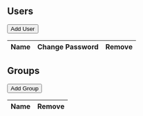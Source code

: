 
<script language="javascript">
$(document).ready(function() {
    var getRuleName = function(rule, toText) {
        var contextName = "ALL";
        if (rule.context.hasOwnProperty("space")) {
            contextName = rule.context.space;
        }
        return rule["function"] + (toText ? " ON " : " <b>ON</b> ") + contextName;
    };

    var UserPanel = function(user) {
        var body = $("#user-panel").tmpl(user),
            that = this;

        //add groups
        this.refreshGroups = function() {
            var userGroups = $(".user-groups", body);
            userGroups.empty();
            var i;
            for (i = 0; i < user.groups.length; ++i) {
                var groupguid = user.groups[i];
                if (groupsInfo.hasOwnProperty(groupguid)) {
                    var group = groupsInfo[groupguid];
                    userGroups.append("<tr><td>" + group.name + "</td>" +
                        "<td><a href='' id='" + user.guid + group.guid + "' class='user-remove-from-group'>Remove</a></td></tr>");
                }
            }

            $(".user-remove-from-group", body).click(function(e) {
                e.preventDefault();
                var groupguid = $(this).attr("id").replace(user.guid, ""),
                    userAndGroup = $.extend({}, user, { group: groupsInfo[groupguid].name });
                    removeDialog = $("#user-remove-from-group-dialog").tmpl(userAndGroup);
                $(document).append(removeDialog);
                removeDialog.dialog({
                    resizable: false,
                    modal: true,
                    height: "auto",
                    width: "auto",
                    buttons: {
                        "Remove": function() {
                            $.get(LFW_CONFIG.uris.removeUserFromGroup, { userguid: user.guid, groupguid: groupguid },
                                function() {
                                    var i;
                                    for (i = 0; i < user.groups.length; ++i) {
                                        if (user.groups[i] === groupguid) {
                                            user.groups.splice(i, 1);
                                            break;
                                        }
                                    }
                                    that.refreshGroups();
                                });
                            $(this).dialog("close");
                            removeDialog.remove();
                        },
                        "Cancel": function() {
                            $(this).dialog("close");
                            removeDialog.remove();
                        }
                    }
                });
            });
        };

        $("button", body).button();

        $(".user-edit", body).click(function(e) {
            e.preventDefault();
            $(this).parents("tr").nextAll(".user-edit-panel:first").toggle();
        });

        $(".user-changepass", body).click(function(e) {
            e.preventDefault();
            var changepassDialog = $("#user-changepass-dialog").tmpl(user);
            $(document).append(changepassDialog);
            changepassDialog.dialog({
                resizable: false,
                modal: true,
                height: "auto",
                width: "auto",
                buttons: {
                    "Change": function() {
                        var password = $(".user-pass", changepassDialog).val();
                        $.post(LFW_CONFIG.uris.updateUser, { userguid: user.guid, password: password });
                        $(this).dialog("close");
                        changepassDialog.remove();
                    },
                    "Cancel": function() {
                        $(this).dialog("close");
                        changepassDialog.remove();
                    }
                }
            });
        });

        $(".user-remove", body).click(function(e) {
            e.preventDefault();
            var removeDialog = $("#user-remove-dialog").tmpl(user);
            $(document).append(removeDialog);
            removeDialog.dialog({
                resizable: false,
                modal: true,
                height: "auto",
                width: "auto",
                buttons: {
                    "Remove": function() {
                        $.get(LFW_CONFIG.uris.deleteUser, { userguid: user.guid }, function(data) {
                            if(data == false){
                                var alertMsg = $("#cannot-remove-user-dialog").tmpl(user);
                                $(document).append(alertMsg);
                                alertMsg.dialog({
                                    resizable: false,
                                    modal: true,
                                    height: "auto",
                                    width: "auto",
                                    buttons: {
                                       "OK": function() {
                                           $(this).dialog("close");
                                           alertMsg.remove();
                                        }
                                    }
                                });
                            } 
                            else{
                                var i;
                                for (i = 0; i < users.length; ++i) {
                                    if (users[i] === user) {
                                        users.splice(i, 1);
                                        break;
                                    }
                                }
                                updateUsers();
                            }
                        });
                        $(this).dialog("close");
                        removeDialog.remove();
                    },
                    "Cancel": function() {
                        $(this).dialog("close");
                        removeDialog.remove();
                    }
                }
            });
        });

        $(".user-rename", body).click(function(e) {
            var renameDialog = $("#user-rename-dialog").tmpl(user);
            $(document).append(renameDialog);
            renameDialog.dialog({
                resizable: false,
                modal: true,
                height: "auto",
                width: "auto",
                buttons: {
                    "Rename": function() {
                        var newName = $(".user-name", renameDialog).val();
                        $.post(LFW_CONFIG.uris.updateUser, { userguid: user.guid, name: newName }, function() {
                            user.name = newName;
                            updateUsers();
                        });
                        $(this).dialog("close");
                        renameDialog.remove();
                    },
                    "Cancel": function() {
                        $(this).dialog("close");
                        renameDialog.remove();
                    }
                }
            });
        });

        $(".user-add-to-group", body).click(function(e) {
            var userAndGroups = $.extend({}, user, { groups: groups }),
                addgroupDialog = $("#user-add-to-group-dialog").tmpl(userAndGroups);
            $(document).append(addgroupDialog);
            addgroupDialog.dialog({
                resizable: false,
                modal: true,
                height: "auto",
                width: "auto",
                buttons: {
                    "Add": function() {
                        var groupguid = $(".user-group", addgroupDialog).val();
                        $.post(LFW_CONFIG.uris.addUserToGroup,
                            { userguid: user.guid, groupguid: groupguid },
                            function() {
                                user.groups.push(groupguid);
                                that.refreshGroups();
                            });
                        $(this).dialog("close");
                        addgroupDialog.remove();
                    },
                    "Cancel": function() {
                        $(this).dialog("close");
                        addgroupDialog.remove();
                    }
                }
            });
        });

        this.getDom = function() {
            return body;
        };

        this.refreshGroups();
    };

    var GroupItem = function(group) {
        var body = $("#group-panel").tmpl(group),
            that = this;

        $("button", body).button();

        //add rules
        this.refreshRules = function() {
            var groupRules = $(".group-rules", body);
            groupRules.empty();
            var i;
            if (!group.hasOwnProperty("rules")) {
                return;
            }
            for (i = 0; i < group.rules.length; ++i) {
                var rule = group.rules[i];
                groupRules.append("<tr><td>" + getRuleName(rule) + "</td>" +
                    "<td><a href='' id='" + group.guid + rule.guid + "' class='group-remove-rule'>Revoke</a></td></tr>");
            }

            $(".group-remove-rule", body).click(function(e) {
                e.preventDefault();
                var ruleguid = $(this).attr("id").replace(group.guid, ""),
                    rulename = $(this).parents("tr:first").find("td:first").text(),
                    groupAndRule = { "group": group.name, "rule": rulename },
                    removeDialog = $("#group-remove-rule-dialog").tmpl(groupAndRule);

                var i,
                    rule;
                for (i = 0; i < group.rules.length; ++i) {
                    if (group.rules[i].guid === ruleguid) {
                        rule = group.rules[i];
                        break;
                    }
                }

                $(document).append(removeDialog);
                removeDialog.dialog({
                    resizable: false,
                    modal: true,
                    height: "auto",
                    width: "auto",
                    buttons: {
                        "Revoke": function() {
                            $.get(LFW_CONFIG.uris.revokeRule, { groupguids: group.guid,
                                "function": rule["function"], context: $.toJSON(rule.context) },
                                function() {
                                    var i;
                                    for (i = 0; i < group.rules.length; ++i) {
                                        if (group.rules[i] === rule) {
                                            group.rules.splice(i, 1);
                                            break;
                                        }
                                    }
                                    that.refreshRules();
                                });
                            $(this).dialog("close");
                            removeDialog.remove();
                        },
                        "Cancel": function() {
                            $(this).dialog("close");
                            removeDialog.remove();
                        }
                    }
                });
            });
        };

        $(".group-edit", body).click(function(e) {
            e.preventDefault();
            $(this).parents("tr").nextAll(".group-edit-panel:first").toggle();
        });

        $(".group-remove", body).click(function(e) {
            e.preventDefault();
            var removeDialog = $("#group-remove-dialog").tmpl(group);
            $(document).append(removeDialog);
            removeDialog.dialog({
                resizable: false,
                modal: true,
                height: "auto",
                width: "auto",
                buttons: {
                    "Remove": function() {
                        $.get(LFW_CONFIG.uris.deleteGroup, { groupguid: group.guid }, function() {
                            var i;
                            for (i = 0; i < groups.length; ++i) {
                                if (groups[i] === group) {
                                    groups.splice(i, 1);
                                    break;
                                }
                            }
                            delete groupsInfo[group.guid];
                            updateUsers();
                            updateGroups();
                        });
                        $(this).dialog("close");
                        removeDialog.remove();
                    },
                    "Cancel": function() {
                        $(this).dialog("close");
                        removeDialog.remove();
                    }
                }
            });
        });

        $(".group-rename", body).click(function(e) {
            var renameDialog = $("#group-rename-dialog").tmpl(group);
            $(document).append(renameDialog);
            renameDialog.dialog({
                resizable: false,
                modal: true,
                height: "auto",
                width: "auto",
                buttons: {
                    "Rename": function() {
                        var newName = $(".group-name", renameDialog).val();
                        $.post(LFW_CONFIG.uris.updateGroup, { groupguid: group.guid, name: newName }, function() {
                            group.name = newName;
                            updateGroups();
                        });
                        $(this).dialog("close");
                        renameDialog.remove();
                    },
                    "Cancel": function() {
                        $(this).dialog("close");
                        renameDialog.remove();
                    }
                }
            });
        });

        $(".group-add-rule", body).click(function(e) {
            var groupAndRules = $.extend({}, group, { rules: possibleRules }),
                addruleDialog = $("#group-add-rule-dialog").tmpl(groupAndRules);
            $(document).append(addruleDialog);
            addruleDialog.dialog({
                resizable: false,
                modal: true,
                height: "auto",
                width: "auto",
                buttons: {
                    "Add": function() {
                        var rulenr = parseInt($(".group-rule", addruleDialog).val(), 10),
                            rule = possibleRules[rulenr];
                        $.post(LFW_CONFIG.uris.assignRule,
                            { groupguids: group.guid, "function": rule["function"], context: $.toJSON(rule.context) },
                            function() {
                                getRules(function() {
                                    updateRules();
                                    that.refreshRules();
                                });
                            });
                        $(this).dialog("close");
                        addruleDialog.remove();
                    },
                    "Cancel": function() {
                        $(this).dialog("close");
                        addruleDialog.remove();
                    }
                }
            });
        });


        this.getDom = function() {
            return body;
        };

        this.refreshRules();
    };

    // Apply ui to all buttons
    $("button", document).button();

    // Make add buttons work
    $("#user-add").click(function() {
        var addDialog = $("#user-add-dialog").tmpl();
        $(document).append(addDialog);
        addDialog.dialog({
            resizable: false,
            modal: true,
            height: "auto",
            width: "auto",
            buttons: {
                "Add": function() {
                    var login = $(".user-login", addDialog).val(),
                        password = $(".user-pass", addDialog).val(),
                        name = $(".user-name", addDialog).val();
                    $.post(LFW_CONFIG.uris.createUser, { login: login, password: password, name: name },
                        function() {
                            getUsers(updateUsers);
                        });
                    $(this).dialog("close");
                    addDialog.remove();
                },
                "Cancel": function() {
                    $(this).dialog("close");
                    addDialog.remove();
                }
            }
        });
    });

    $("#group-add").click(function() {
        var addDialog = $("#group-add-dialog").tmpl();
        $(document).append(addDialog);
        addDialog.dialog({
            resizable: false,
            modal: true,
            height: "auto",
            width: "auto",
            buttons: {
                "Add": function() {
                    var name = $(".group-name", addDialog).val();
                    $.post(LFW_CONFIG.uris.createGroup, { name: name },
                        function() {
                            getGroups(updateGroups);
                        });
                    $(this).dialog("close");
                    addDialog.remove();
                },
                "Cancel": function() {
                    $(this).dialog("close");
                    addDialog.remove();
                }
            }
        });
    });

    var groupsInfo = {},
        groups = [],
        users = [],
        rules = [],
        possibleRules = [];

    // users
    var getUsers = function(callback) {
        $.ajax({
            url: LFW_CONFIG.uris.users,
            dataType: "json",
            success: function(data) {
                users = data;
                callback.call(this);
            }
        });
    };

    var updateUsers = function() {
        var usersTable = $("#users");
        usersTable.empty();
        var i;
        for (i = 0; i < users.length; ++i) {
            usersTable.append(new UserPanel(users[i]).getDom());
        }
    };

    // groups
    var getGroups = function(callback) {
        $.ajax({
            url: LFW_CONFIG.uris.groups,
            dataType: "json",
            success: function(data) {
                groups = data;
                var i;
                for (i = 0; i < groups.length; ++i) {
                    var group = groups[i];
                    groupsInfo[group.guid] = group;
                }
                callback.call(this);
            }
        });
    };

    var updateGroups = function() {
        var groupsTable = $("#groups");
        groupsTable.empty();
        var i;
        for (i = 0; i < groups.length; ++i) {
            groupsTable.append(new GroupItem(groups[i]).getDom());
        }
    };

    // rules
    var getRules = function(callback) {
        $.ajax({
            url: LFW_CONFIG.uris.rules,
            dataType: "json",
            success: function(data) {
                rules = data;
                callback.call(this);
            }
        });
    };

    var updateRules = function() {
        var i,
            j;
        for (i = 0; i < groups.length; ++i) {
            delete groups[i].rules;
        }
        for (i = 0; i < rules.length; ++i) {
            var rule = rules[i];
            rule.context = $.parseJSON(rule.context);

            for (j = 0; j < rule.groups.length; ++j) {
                var group = groupsInfo[rule.groups[j]];
                if (!group.hasOwnProperty("rules")) {
                    group.rules = [];
                }
                group.rules.push(rule);
            }
        }
    };

    var getPossibleRules = function(callback) {
        $.ajax({
            url: LFW_CONFIG.uris.listPossibleRules,
            dataType: "json",
            success: function(data) {
                possibleRules = data;
                var i;
                for (i = 0; i < possibleRules.length; ++i) {
                    var rule = possibleRules[i];
                    rule.name = getRuleName(rule, true);
                }
                //sort rules
                possibleRules.sort(function(a, b) {
                    if (a.name < b.name) {
                        return -1;
                    } else if (a.name > b.name) {
                        return 1;
                    } else {
                        return 0;
                    }
                });
                callback.call(this);
            }
        });
    };

    var updateAll = function() {
        updateRules();
        updateUsers();
        updateGroups();
    };

    var todo = 4;
    var ajaxDone = function() {
        --todo;
        if (!todo) {
            updateAll();
        }
    };
    getGroups(ajaxDone);
    getUsers(ajaxDone);
    getRules(ajaxDone);
    getPossibleRules(ajaxDone);
});

</script>

## Users
<button id="user-add">Add User</button>

<table>
    <thead>
        <tr><th>Name</th><th>Change Password</th><th>Remove</th></tr>
    </thead>
    <tbody id='users'>
    </tbody>
</table>

<div id="users" />

## Groups
<button id="group-add">Add Group</button>

<table>
    <thead>
        <tr><th>Name</th><th>Remove</th></tr>
    </thead>
    <tbody id='groups'>
    </tbody>
</table>

<script id="user-panel" type="text/x-jquery-tmpl">
    <tr>
        <td><a href="" class="user-edit">${name}</a></td>
        <td><a href="" class="user-changepass">Change Password</a></td>
        <td><a href="" class="user-remove">Remove</a></td>
    </tr>
    //Added to get the color alternating right
    <tr style="display: none;"><td colspan="3" /></tr>

    <tr class="user-edit-panel" style="display: none">
        <td colspan="3" style="border-bottom: 1px solid;">
            <div style="margin-left: 10px;">
                <button class="user-rename">Rename</button>
                <table style='margin-top: 5px; margin-buttom: 5px;'>
                    <thead>
                        <tr>
                            <th>Group Name</th>
                            <th>Remove</th>
                        </tr>
                    </thead>
                    <tbody class='user-groups'>
                    </tbody>
                </table>
                <button class='user-add-to-group'>Add to group</button>
            </div>
        </td>
    </tr>
</script>

<script id="group-panel" type="text/x-jquery-tmpl">
    <tr>
        <td><a href="" class="group-edit">${name}</a></td>
        <td><a href="" class="group-remove">Remove</a></td>
    </tr>
    //Added to get the color alternating right
    <tr style="display: none;"><td colspan="3" /></tr>

    <tr class="group-edit-panel" style="display: none">
        <td colspan="2" style="border-bottom: 1px solid;">
            <div style="margin-left: 10px;">
                <button class="group-rename">Rename</button>
                <table style='margin-top: 5px; margin-buttom: 5px;'>
                    <thead>
                        <tr>
                            <th>Rule Name</th>
                            <th>Revoke</th>
                        </tr>
                    </thead>
                    <tbody class='group-rules'>
                    </tbody>
                </table>
                <button class='group-add-rule'>Assign rule</button>
            </div>
        </td>
    </tr>
</script>

<script id="cannot-remove-user-dialog" type="text/x-jquery-tmpl">
    <div title="Cannot Remove ${name}" style="display: none;">
       <span class="ui-icon ui-icon-alert" style="float: left; margin: 0 7px 20px 0;" />
       Cannot Remove logged in user.
    </div>
</script>

<script id="user-remove-dialog" type="text/x-jquery-tmpl">
    <div title="Remove ${name}" style="display: none;">
        <span class="ui-icon ui-icon-alert" style="float: left; margin: 0 7px 20px 0;" />
        Are you sure you want to remove user "${name}"?
    </div>
</script>

<script id="user-rename-dialog" type="text/x-jquery-tmpl">
    <div title="Rename ${name}" style="display: none;">
        <table>
            <tr><td style="vertical-align: middle;">Name:</td><td><input type="text" style="width: 100%;" class="user-name" value="${name}" /></td></tr>
        </table>
    </div>
</script>

<script id="user-changepass-dialog" type="text/x-jquery-tmpl">
    <div title="Change password of ${name}" style="display: none;">
        <table>
            <tr><td style="vertical-align: middle;">Password:</td><td><input type="password" style="width: 100%;" class="user-pass" /></td></tr>
        </table>
    </div>
</script>

<script id="user-add-to-group-dialog" type="text/x-jquery-tmpl">
    <div title="Add user ${name} to a group" style="display: none;">
        <select class="user-group" style="width: 90%;">
            {{each(i, group) $data.groups}}
                <option value="${group.guid}">${group.name}</option>
            {{/each}}
        </select>
    </div>
</script>

<script id="user-remove-from-group-dialog" type="text/x-jquery-tmpl">
    <div title="Remove ${name} from "${group}" style="display: none;">
        <span class="ui-icon ui-icon-alert" style="float: left; margin: 0 7px 20px 0;" />
        Are you sure you want to remove user "${name}" from group "${group}"?
    </div>
</script>

<script id="user-add-dialog" type="text/x-jquery-tmpl">
    <div title="Add user" style="display: none;">
        <table>
            <tr><td style="vertical-align: middle;">Login:</td><td><input type="text" style="width: 100%;" class="user-login" /></td></tr>
            <tr><td style="vertical-align: middle;">Password:</td><td><input type="password" style="width: 100%;" class="user-pass" /></td></tr>
            <tr><td style="vertical-align: middle;">Name:</td><td><input type="text" style="width: 100%;" class="user-name" /></td></tr>
        </table>
    </div>
</script>

<script id="group-add-dialog" type="text/x-jquery-tmpl">
    <div title="Add group" style="display: none;">
        <table>
            <tr><td style="vertical-align: middle;">Name:</td><td><input type="text" style="width: 100%;" class="group-name" /></td></tr>
        </table>
    </div>
</script>

<script id="group-remove-dialog" type="text/x-jquery-tmpl">
    <div title="Remove ${name}" style="display: none;">
        <span class="ui-icon ui-icon-alert" style="float: left; margin: 0 7px 20px 0;" />
        Are you sure you want to remove group "${name}"?
    </div>
</script>

<script id="group-rename-dialog" type="text/x-jquery-tmpl">
    <div title="Rename ${name}" style="display: none;">
        <table>
            <tr><td style="vertical-align: middle;">Name:</td><td><input type="text" style="width: 100%;" class="group-name" value="${name}" /></td></tr>
        </table>
    </div>
</script>

<script id="group-remove-rule-dialog" type="text/x-jquery-tmpl">
    <div title="Revoke ${rule} from ${group}" style="display: none;">
        <span class="ui-icon ui-icon-alert" style="float: left; margin: 0 7px 20px 0;" />
        Are you sure you want to revoke rule "${rule}" from group "${group}"?
    </div>
</script>

<script id="group-add-rule-dialog" type="text/x-jquery-tmpl">
    <div title="Assign rule" style="display: none;">
        <table>
            <tr>
                <td style="vertical-align: middle;">
                    <select class="group-rule">
                        {{each(i, rule) $data.rules}}
                            <option value="${i}">${rule.name}</option>
                        {{/each}}
                    </select>
                </td>
            </tr>
        </table>
    </div>
</script>
